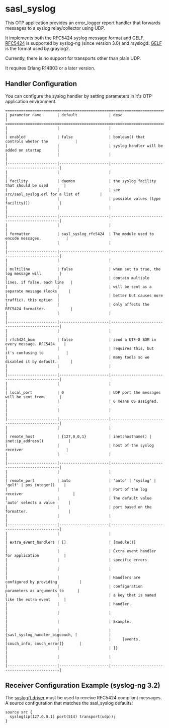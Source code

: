 # sasl_syslog

This OTP application provides an error_logger report handler
that forwards messages to a syslog relay/collector using UDP.

It implements both the RFC5424 syslog message format and GELF.
[RFC5424][1] is supported by syslog-ng (since version 3.0) and rsyslogd.
[GELF][2] is the format used by graylog2.

Currently, there is no support for transports other than plain UDP.

It requires Erlang R14B03 or a later version.

## Handler Configuration
You can configure the syslog handler by setting parameters in it's OTP application environment.

    ===============================================================================================
    | parameter name       | default              | desc                                          |
    ===============================================================================================
    |                      |                      |                                               |
    | enabled              | false                | boolean() that controls wheter the            |
    |                      |                      | syslog handler will be added on startup       |
    |                      |                      |                                               |
    |----------------------|----------------------|-----------------------------------------------|
    |                      |                      |                                               |
    | facility             | daemon               | the syslog facility that should be used       |
    |                      |                      | see src/sasl_syslog.erl for a list of         |
    |                      |                      | possible values (type facility())             |
    |                      |                      |                                               |
    |----------------------|----------------------|-----------------------------------------------|
    |                      |                      |                                               |
    | formatter            | sasl_syslog_rfc5424  | The module used to encode messages.           |
    |                      |                      |                                               |
    |----------------------|----------------------|-----------------------------------------------|
    |                      |                      |                                               |
    | multiline            | false                | when set to true, the log message will        |
    |                      |                      | contain multiple lines. if false, each line   |
    |                      |                      | will be sent as a separate message (looks     |
    |                      |                      | better but causes more traffic). this option  |
    |                      |                      | only affects the RFC5424 formatter.           |
    |                      |                      |                                               |
    |----------------------|----------------------|-----------------------------------------------|
    |                      |                      |                                               |
    | rfc5424_bom          | false                | send a UTF-8 BOM in every message. RFC5424    |
    |                      |                      | requires this, but it's confusing to          |
    |                      |                      | many tools so we disabled it by default.      |
    |                      |                      |                                               |
    |----------------------|----------------------|-----------------------------------------------|
    |                      |                      |                                               |
    | local_port           | 0                    | UDP port the messages will be sent from.      |
    |                      |                      | 0 means OS assigned.                          |
    |                      |                      |                                               |
    |----------------------|----------------------|-----------------------------------------------|
    |                      |                      |                                               |
    | remote_host          | {127,0,0,1}          | inet:hostname() | inet:ip_address()           |
    |                      |                      | host of the syslog receiver                   |
    |                      |                      |                                               |
    |----------------------|----------------------|-----------------------------------------------|
    |                      |                      |                                               |
    | remote_port          | auto                 | 'auto' | 'syslog' | 'gelf' | pos_integer()    |
    |                      |                      | Port of the log receiver                      |
    |                      |                      | The default value 'auto' selects a value      |
    |                      |                      | port based on the formatter.                  |
    |                      |                      |                                               |
    |----------------------|----------------------|-----------------------------------------------|
    |                      |                      |                                               |
    | extra_event_handlers | []                   | [module()]                                    |
    |                      |                      | Extra event handler for application           |
    |                      |                      | specific errors                               |
    |                      |                      |                                               |
    |                      |                      | Handlers are configured by providing          |
    |                      |                      | configuration parameters as arguments to      |
    |                      |                      | a key that is named like the extra event      |
    |                      |                      | handler.                                      |
    |                      |                      |                                               |
    |                      |                      | Example:                                      |
    |                      |                      | {sasl_syslog_handler_bigcouch, [              |
    |                      |                      |     {events, [couch_info, couch_error]}       |
    |                      |                      | ]}                                            |
    |                      |                      |                                               |
    |----------------------|----------------------|-----------------------------------------------|

## Receiver Configuration Example (syslog-ng 3.2)

The [syslog() driver][3] must be used to receive RFC5424 compliant messages.
A source configuration that matches the sasl_syslog defaults:

    source src {
      syslog(ip(127.0.0.1) port(514) transport(udp));
    }

[1]: http://tools.ietf.org/html/rfc5424
[2]: https://github.com/Graylog2/graylog2-docs/wiki/GELF
[3]: http://www.balabit.com/sites/default/files/documents/syslog-ng-ose-3.2-guides/syslog-ng-ose-v3.2-guide-admin-en.html/configuring_sources_syslog.html
